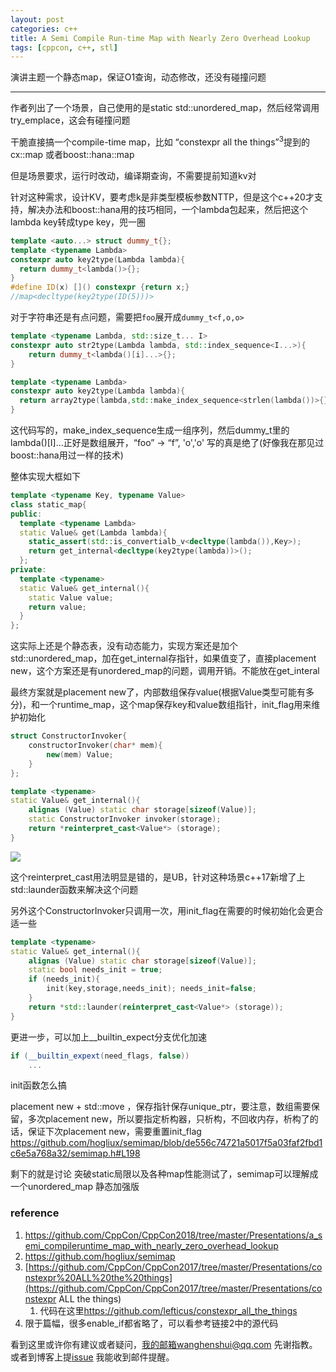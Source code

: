 ```yaml
---
layout: post
categories: c++
title: A Semi Compile Run-time Map with Nearly Zero Overhead Lookup
tags: [cppcon, c++, stl]
---
```

  

演讲主题一个静态map，保证O1查询，动态修改，还没有碰撞问题

---

作者列出了一个场景，自己使用的是static  std::unordered_map，然后经常调用try_emplace，这会有碰撞问题

干脆直接搞一个compile-time map，比如 “constexpr all the things”<sup>3</sup>提到的 cx::map 或者boost::hana::map

但是场景要求，运行时改动，编译期查询，不需要提前知道kv对

针对这种需求，设计KV，要考虑k是非类型模板参数NTTP，但是这个c++20才支持，解决办法和boost::hana用的技巧相同，一个lambda包起来，然后把这个lambda key转成type key，兜一圈

```c++
template <auto...> struct dummy_t{};
template <typename Lambda>
constexpr auto key2type(Lambda lambda){
  return dummy_t<lambda()>{};
}
#define ID(x) []() constexpr {return x;}
//map<decltype(key2type(ID(5)))>
```

对于字符串还是有点问题，需要把`foo`展开成`dummy_t<f,o,o>`

```c++
template <typename Lambda, std::size_t... I>
constexpr auto str2type(Lambda lambda, std::index_sequence<I...>){
    return dummy_t<lambda()[i]...>{};
}

template <typename Lambda>
constexpr auto key2type(Lambda lambda){
  return array2type(lambda,std::make_index_sequence<strlen(lambda())>{});
}
```

这代码写的，make_index_sequence生成一组序列，然后dummy_t里的lambda()[I]...正好是数组展开，“foo” -> “f”, 'o','o' 写的真是绝了(好像我在那见过boost::hana用过一样的技术)

整体实现大框如下

```c++
template <typename Key, typename Value>
class static_map{
public:
  template <typename Lambda>
  static Value& get(Lambda lambda){
    static_assert(std::is_convertialb_v<decltype(lambda()),Key>);
    return get_internal<decltype(key2type(lambda))>();
  };
private:
  template <typename>
  static Value& get_internal(){
    static Value value;
    return value;
  }
};
```

 这实际上还是个静态表，没有动态能力，实现方案还是加个std::unordered_map，加在get_internal存指针，如果值变了，直接placement new，这个方案还是有unordered_map的问题，调用开销。不能放在get_interal

最终方案就是placement new了，内部数组保存value(根据Value类型可能有多分)，和一个runtime_map，这个map保存key和value数组指针，init_flag用来维护初始化

```c++
struct ConstructorInvoker{
    constructorInvoker(char* mem){
        new(mem) Value;
    }
};

template <typename>
static Value& get_internal(){
    alignas (Value) static char storage[sizeof(Value)];
    static ConstructorInvoker invoker(storage);
    return *reinterpret_cast<Value*> (storage);
}
```

![](https://wanghenshui.github.io/assets/Snipaste_2019-05-08_14-41-47.png)

这个reinterpret_cast用法明显是错的，是UB，针对这种场景c++17新增了上 std::launder函数来解决这个问题

另外这个ConstructorInvoker只调用一次，用init_flag在需要的时候初始化会更合适一些

```c++
template <typename>
static Value& get_internal(){
    alignas (Value) static char storage[sizeof(Value)];
    static bool needs_init = true;
    if (needs_init){
        init(key,storage,needs_init); needs_init=false;
    }
    return *std::launder(reinterpret_cast<Value*> (storage));
}
```

更进一步，可以加上__builtin_expect分支优化加速

```c++
if (__builtin_expext(need_flags, false))
    ...
```

init函数怎么搞

placement new + std::move ，保存指针保存unique_ptr，要注意，数组需要保留，多次placement new，所以要指定析构器，只析构，不回收内存，析构了的话，保证下次placement new，需要重置init_flag https://github.com/hogliux/semimap/blob/de556c74721a5017f5a03faf2fbd1c6e5a768a32/semimap.h#L198



剩下的就是讨论 突破static局限以及各种map性能测试了，semimap可以理解成一个unordered_map 静态加强版

### reference

1.  https://github.com/CppCon/CppCon2018/tree/master/Presentations/a_semi_compileruntime_map_with_nearly_zero_overhead_lookup
2.  https://github.com/hogliux/semimap
3.  [https://github.com/CppCon/CppCon2017/tree/master/Presentations/constexpr%20ALL%20the%20things](https://github.com/CppCon/CppCon2017/tree/master/Presentations/constexpr ALL the things)
    1.  代码在这里<https://github.com/lefticus/constexpr_all_the_things>
4.  限于篇幅，很多enable_if都省略了，可以看参考链接2中的源代码

看到这里或许你有建议或者疑问，我的邮箱wanghenshui@qq.com 先谢指教。或者到博客上提[issue](https://github.com/wanghenshui/wanghenshui.github.io/issues/new) 我能收到邮件提醒。

